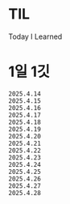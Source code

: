 # TIL
Today I Learned
# 1일 1깃
```
2025.4.14
2025.4.15
2025.4.16
2025.4.17
2025.4.18
2025.4.19
2025.4.20
2025.4.21
2025.4.22
2025.4.23
2025.4.24
2025.4.25
2025.4.26
2025.4.27
2025.4.28
```


